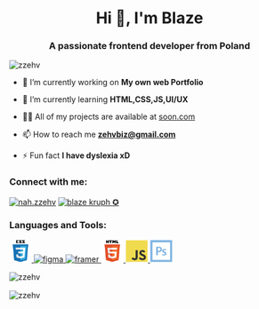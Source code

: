<h1 align="center">Hi 👋, I'm Blaze</h1>
<h3 align="center">A passionate frontend developer from Poland</h3>

<p align="left"> <img src="https://komarev.com/ghpvc/?username=zzehv&label=Profile%20views&color=0e75b6&style=flat" alt="zzehv" /> </p>


- 🔭 I’m currently working on **My own web Portfolio**

- 🌱 I’m currently learning **HTML,CSS,JS,UI/UX**

- 👨‍💻 All of my projects are available at [soon.com](soon.com)

- 📫 How to reach me **zehvbiz@gmail.com**

- ⚡ Fun fact **I have dyslexia xD**

<h3 align="left">Connect with me:</h3>
<p align="left">
<a href="https://instagram.com/nah.zzehv" target="blank"><img align="center" src="https://raw.githubusercontent.com/rahuldkjain/github-profile-readme-generator/master/src/images/icons/Social/instagram.svg" alt="nah.zzehv" height="30" width="40" /></a>
<a href="https://www.behance.net/blaze kruph ✪" target="blank"><img align="center" src="https://raw.githubusercontent.com/rahuldkjain/github-profile-readme-generator/master/src/images/icons/Social/behance.svg" alt="blaze kruph ✪" height="30" width="40" /></a>
</p>

<h3 align="left">Languages and Tools:</h3>
<p align="left"> <a href="https://www.w3schools.com/css/" target="_blank" rel="noreferrer"> <img src="https://raw.githubusercontent.com/devicons/devicon/master/icons/css3/css3-original-wordmark.svg" alt="css3" width="40" height="40"/> </a> <a href="https://www.figma.com/" target="_blank" rel="noreferrer"> <img src="https://www.vectorlogo.zone/logos/figma/figma-icon.svg" alt="figma" width="40" height="40"/> </a> <a href="https://www.framer.com/" target="_blank" rel="noreferrer"> <img src="https://www.vectorlogo.zone/logos/framer/framer-icon.svg" alt="framer" width="40" height="40"/> </a> <a href="https://www.w3.org/html/" target="_blank" rel="noreferrer"> <img src="https://raw.githubusercontent.com/devicons/devicon/master/icons/html5/html5-original-wordmark.svg" alt="html5" width="40" height="40"/> </a> <a href="https://developer.mozilla.org/en-US/docs/Web/JavaScript" target="_blank" rel="noreferrer"> <img src="https://raw.githubusercontent.com/devicons/devicon/master/icons/javascript/javascript-original.svg" alt="javascript" width="40" height="40"/> </a> <a href="https://www.photoshop.com/en" target="_blank" rel="noreferrer"> <img src="https://raw.githubusercontent.com/devicons/devicon/master/icons/photoshop/photoshop-line.svg" alt="photoshop" width="40" height="40"/> </a> </p>

<p><img align="center" src="https://github-readme-stats.vercel.app/api/top-langs?username=zzehv&show_icons=true&locale=en&layout=compact" alt="zzehv" /></p>

<p><img align="center" src="https://github-readme-streak-stats.herokuapp.com/?user=zzehv&" alt="zzehv" /></p>

